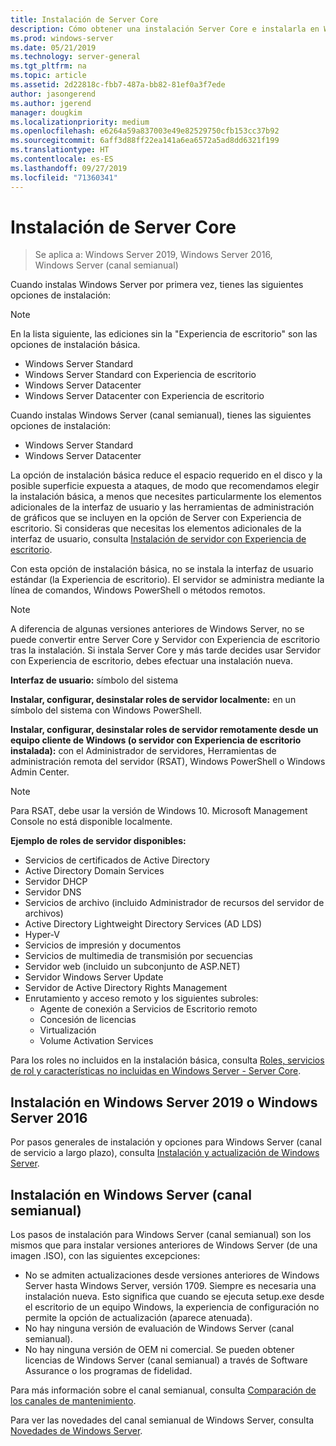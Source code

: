 ```yaml
---
title: Instalación de Server Core
description: Cómo obtener una instalación Server Core e instalarla en Windows Server 2019, Windows Server 2016 o Windows Server (canal semianual).
ms.prod: windows-server
ms.date: 05/21/2019
ms.technology: server-general
ms.tgt_pltfrm: na
ms.topic: article
ms.assetid: 2d22818c-fbb7-487a-bb82-81ef0a3f7ede
author: jasongerend
ms.author: jgerend
manager: dougkim
ms.localizationpriority: medium
ms.openlocfilehash: e6264a59a837003e49e82529750cfb153cc37b92
ms.sourcegitcommit: 6aff3d88ff22ea141a6ea6572a5ad8dd6321f199
ms.translationtype: HT
ms.contentlocale: es-ES
ms.lasthandoff: 09/27/2019
ms.locfileid: "71360341"
---
```

# <a name="install-server-core"></a>Instalación de Server Core

> Se aplica a: Windows Server 2019, Windows Server 2016, Windows Server (canal semianual)
  
Cuando instalas Windows Server por primera vez, tienes las siguientes opciones de instalación:

>[!NOTE]
> En la lista siguiente, las ediciones sin la "Experiencia de escritorio" son las opciones de instalación básica.

-   Windows Server Standard
-   Windows Server Standard con Experiencia de escritorio
-   Windows Server Datacenter
-   Windows Server Datacenter con Experiencia de escritorio

Cuando instalas Windows Server (canal semianual), tienes las siguientes opciones de instalación:

-   Windows Server Standard 
-   Windows Server Datacenter

La opción de instalación básica reduce el espacio requerido en el disco y la posible superficie expuesta a ataques, de modo que recomendamos elegir la instalación básica, a menos que necesites particularmente los elementos adicionales de la interfaz de usuario y las herramientas de administración de gráficos que se incluyen en la opción de Server con Experiencia de escritorio. Si consideras que necesitas los elementos adicionales de la interfaz de usuario, consulta [Instalación de servidor con Experiencia de escritorio](Getting-Started-with-Server-with-Desktop-Experience.md). 

Con esta opción de instalación básica, no se instala la interfaz de usuario estándar (la Experiencia de escritorio). El servidor se administra mediante la línea de comandos, Windows PowerShell o métodos remotos.

>[!NOTE]
>
>A diferencia de algunas versiones anteriores de Windows Server, no se puede convertir entre Server Core y Servidor con Experiencia de escritorio tras la instalación. Si instala Server Core y más tarde decides usar Servidor con Experiencia de escritorio, debes efectuar una instalación nueva.

**Interfaz de usuario:** símbolo del sistema

**Instalar, configurar, desinstalar roles de servidor localmente:** en un símbolo del sistema con Windows PowerShell.

**Instalar, configurar, desinstalar roles de servidor remotamente desde un equipo cliente de Windows (o servidor con Experiencia de escritorio instalada):** con el Administrador de servidores, Herramientas de administración remota del servidor (RSAT), Windows PowerShell o Windows Admin Center.

>[!NOTE]
>
>Para RSAT, debe usar la versión de Windows 10.
>Microsoft Management Console no está disponible localmente.

**Ejemplo de roles de servidor disponibles:**

- Servicios de certificados de Active Directory
- Active Directory Domain Services
- Servidor DHCP
- Servidor DNS
- Servicios de archivo (incluido Administrador de recursos del servidor de archivos)
- Active Directory Lightweight Directory Services (AD LDS)
- Hyper-V
- Servicios de impresión y documentos
- Servicios de multimedia de transmisión por secuencias
- Servidor web (incluido un subconjunto de ASP.NET)
- Servidor Windows Server Update
- Servidor de Active Directory Rights Management
- Enrutamiento y acceso remoto y los siguientes subroles:
   - Agente de conexión a Servicios de Escritorio remoto
   - Concesión de licencias
   - Virtualización
   - Volume Activation Services

Para los roles no incluidos en la instalación básica, consulta [Roles, servicios de rol y características no incluidas en Windows Server - Server Core](../administration/server-core/server-core-removed-roles.md).

## <a name="installing-on-windows-server-2019-or-windows-server-2016"></a>Instalación en Windows Server 2019 o Windows Server 2016

Por pasos generales de instalación y opciones para Windows Server (canal de servicio a largo plazo), consulta [Instalación y actualización de Windows Server](installation-and-upgrade.md).

## <a name="installing-on-windows-server-semi-annual-channel"></a>Instalación en Windows Server (canal semianual)

Los pasos de instalación para Windows Server (canal semianual) son los mismos que para instalar versiones anteriores de Windows Server (de una imagen .ISO), con las siguientes excepciones:

- No se admiten actualizaciones desde versiones anteriores de Windows Server hasta Windows Server, versión 1709. Siempre es necesaria una instalación nueva.
   Esto significa que cuando se ejecuta setup.exe desde el escritorio de un equipo Windows, la experiencia de configuración no permite la opción de actualización (aparece atenuada).
- No hay ninguna versión de evaluación de Windows Server (canal semianual).
- No hay ninguna versión de OEM ni comercial. Se pueden obtener licencias de Windows Server (canal semianual) a través de Software Assurance o los programas de fidelidad.

Para más información sobre el canal semianual, consulta [Comparación de los canales de mantenimiento](../get-started-19/servicing-channels-19.md).

Para ver las novedades del canal semianual de Windows Server, consulta [Novedades de Windows Server](whats-new-in-windows-server.md).
